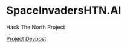 # SpaceInvadersHTN.AI
Hack The North Project

[Project Devpost](https://devpost.com/software/spaceinvaders-ai)
